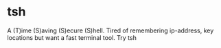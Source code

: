 # tsh
A (T)ime (S)aving (S)ecure (S)hell. Tired of remembering ip-address, key locations but want a fast terminal tool. Try tsh
